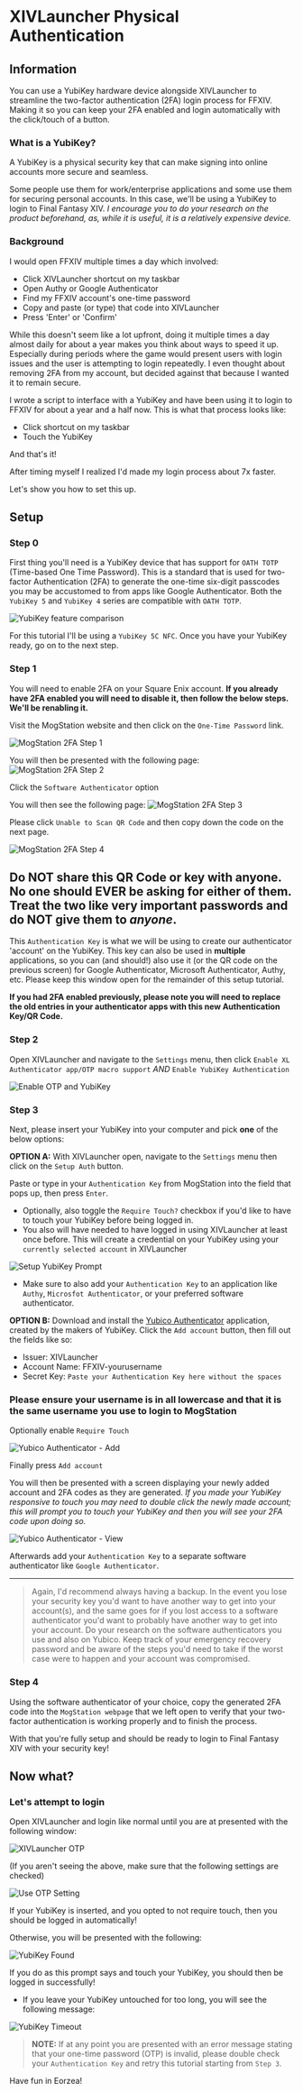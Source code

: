 # XIVLauncher Physical Authentication

## Information

You can use a YubiKey hardware device alongside XIVLauncher to streamline the two-factor authentication (2FA) login process for FFXIV. Making it so you can  keep your 2FA enabled and login automatically with the click/touch of a button.

### What is a YubiKey?

A YubiKey is a physical security key that can make signing into online accounts more secure and seamless.

Some people use them for work/enterprise applications and some use them for securing personal accounts. In this case, we'll be using a YubiKey to login to Final Fantasy XIV. *I encourage you to do your research on the product beforehand, as, while it is useful, it is a relatively expensive device.*

### Background

I would open FFXIV multiple times a day which involved:

- Click XIVLauncher shortcut on my taskbar
- Open Authy or Google Authenticator
- Find my FFXIV account's one-time password
- Copy and paste (or type) that code into XIVLauncher
- Press 'Enter' or 'Confirm'

While this doesn't seem like a lot upfront, doing it multiple times a day almost daily for about a year makes you think about ways to speed it up. Especially during periods where the game would present users with login issues and the user is attempting to login repeatedly. I even thought about removing 2FA from my account, but decided against that because I wanted it to remain secure.

I wrote a script to interface with a YubiKey and have been using it to login to FFXIV for about a year and a half now. This is what that process looks like:

- Click shortcut on my taskbar
- Touch the YubiKey

And that's it!

After timing myself I realized I'd made my login process about 7x faster.

Let's show you how to set this up.

## Setup

### Step 0

First thing you'll need is a YubiKey device that has support for `OATH TOTP` (Time-based One Time Password). This is a standard that is used for two-factor Authentication (2FA) to generate the one-time six-digit passcodes you may be accustomed to from apps like Google Authenticator. Both the `YubiKey 5` and `YubiKey 4` series are compatible with `OATH TOTP`.

![YubiKey feature comparison](images/2fa_yubi.png)

For this tutorial I'll be using a `YubiKey 5C NFC`. Once you have your YubiKey ready, go on to the next step.

### Step 1

You will need to enable 2FA on your Square Enix account. **If you already have 2FA enabled you will need to disable it, then follow the below steps. We'll be renabling it.**

Visit the MogStation website and then click on the `One-Time Password` link.

![MogStation 2FA Step 1](images/2fa_flow_0.png)

You will then be presented with the following page:
![MogStation 2FA Step 2](images/2fa_flow_1.png)

Click the `Software Authenticator` option

You will then see the following page:
![MogStation 2FA Step 3](images/2fa_flow_2.png)

Please click `Unable to Scan QR Code` and then copy down the code on the next page.

![MogStation 2FA Step 4](images/2fa_flow_3.png)

## **Do NOT share this QR Code or key with anyone. No one should EVER be asking for either of them. Treat the two like very important passwords and do NOT give them to *anyone*.**

This `Authentication Key` is what we will be using to create our authenticator 'account' on the YubiKey. This key can also be used in **multiple** applications, so you can (and should!) also use it (or the QR code on the previous screen) for Google Authenticator, Microsoft Authenticator, Authy, etc. Please keep this window open for the remainder of this setup tutorial.

**If you had 2FA enabled previously, please note you will need to replace the old entries in your authenticator apps with this new Authentication Key/QR Code.**

### Step 2

Open XIVLauncher and navigate to the `Settings` menu, then click `Enable XL Authenticator app/OTP macro support` *AND* `Enable YubiKey Authentication`

![Enable OTP and YubiKey](images/2fa_otp_settings.png)

### Step 3

Next, please insert your YubiKey into your computer and pick **one** of the below options:

**OPTION A:** With XIVLauncher open, navigate to the `Settings` menu then click on the `Setup Auth` button.

Paste or type in your `Authentication Key` from MogStation into the field that pops up, then press `Enter`.

- Optionally, also toggle the `Require Touch?` checkbox if you'd like to have to touch your YubiKey before being logged in.
- You also will have needed to have logged in using XIVLauncher at least once before. This will create a credential on your YubiKey using your `currently selected account` in XIVLauncher

![Setup YubiKey Prompt](images/2fa_otp_setup.png)

- Make sure to also add your `Authentication Key` to an application like `Authy`, `Microsfot Authenticator`, or your preferred software authenticator.

**OPTION B:** Download and install the [Yubico Authenticator](https://www.yubico.com/products/yubico-authenticator/) application, created by the makers of YubiKey. Click the `Add account` button, then fill out the fields like so:

- Issuer: XIVLauncher
- Account Name: FFXIV-yourusername
- Secret Key: `Paste your Authentication Key here without the spaces`

### Please ensure your username is in all lowercase and that it is the same username you use to login to MogStation

Optionally enable `Require Touch`

![Yubico Authenticator - Add](images/2fa_yubico_add.png)

Finally press `Add account`

You will then be presented with a screen displaying your newly added account and 2FA codes as they are generated. *If you made your YubiKey responsive to touch you may need to double click the newly made account; this will prompt you to touch your YubiKey and then you will see your 2FA code upon doing so.*

![Yubico Authenticator - View](images/2fa_yubico_view.png)

Afterwards add your `Authentication Key` to a separate software authenticator like `Google Authenticator`.

---

> Again, I'd recommend always having a backup. In the event you lose your security key you'd want to have another way to get into your account(s), and the same goes for if you lost access to a software authenticator you'd want to probably have another way to get into your account. Do your research on the software authenticators you use and also on Yubico. Keep track of your emergency recovery password and be aware of the steps you'd need to take if the worst case were to happen and your account was compromised.

### Step 4

Using the software authenticator of your choice, copy the generated 2FA code into the `MogStation webpage` that we left open to verify that your two-factor authentication is working properly and to finish the process.

With that you're fully setup and should be ready to login to Final Fantasy XIV with your security key!

## Now what?

### Let's attempt to login

Open XIVLauncher and login like normal until you are at presented with the following window:

![XIVLauncher OTP](images/2fa_otp_xivlauncher.png)

(If you aren't seeing the above, make sure that the following settings are checked)

![Use OTP Setting](images/2fa_otp_use.png)

If your YubiKey is inserted, and you opted to not require touch, then you should be logged in automatically!

Otherwise, you will be presented with the following:

![YubiKey Found](images/2fa_otp_yubikey.png)

If you do as this prompt says and touch your YubiKey, you should then be logged in successfully!

- If you leave your YubiKey untouched for too long, you will see the following message:

![YubiKey Timeout](images/2fa_otp_timeout.png)

> **NOTE:** If at any point you are presented with an error message stating that your one-time password (OTP) is invalid, please double check your `Authentication Key` and retry this tutorial starting from `Step 3`.

Have fun in Eorzea!
